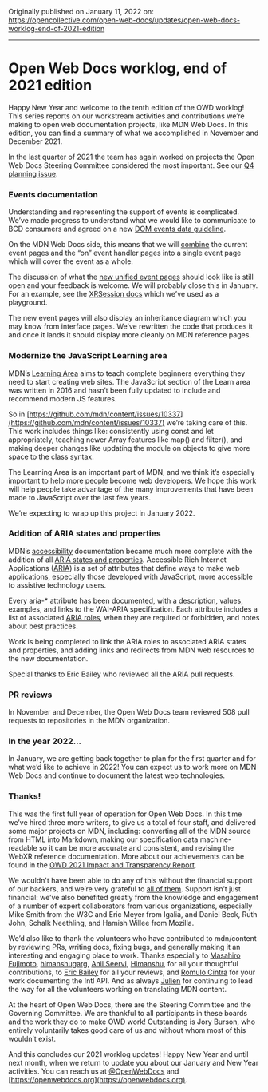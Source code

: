 Originally published on January 11, 2022 on:
https://opencollective.com/open-web-docs/updates/open-web-docs-worklog-end-of-2021-edition

---

# Open Web Docs worklog, end of 2021 edition

Happy New Year and welcome to the tenth edition of the OWD worklog! This series reports on our workstream activities and contributions we’re making to open web documentation projects, like MDN Web Docs. In this edition, you can find a summary of what we accomplished in November and December 2021.

In the last quarter of 2021 the team has again worked on projects the Open Web Docs Steering Committee considered the most important. See our [Q4 planning issue](https://github.com/openwebdocs/project/issues/55).


### Events documentation

Understanding and representing the support of events is complicated. We’ve made progress to understand what we would like to communicate to BCD consumers and agreed on a new [DOM events data guideline](https://github.com/mdn/browser-compat-data/blob/main/docs/data-guidelines.md#dom-events-eventname_event).

On the MDN Web Docs side, this means that we will [combine](https://github.com/mdn/content/discussions/9098) the current event pages and the “on” event handler pages into a single event page which will cover the event as a whole. 

The discussion of what the [new unified event pages](https://github.com/mdn/content/discussions/10544) should look like is still open and your feedback is welcome. We will probably close this in January. For an example, see the [XRSession docs](https://developer.mozilla.org/en-US/docs/Web/API/XRSession#events) which we’ve used as a playground. 

The new event pages will also display an inheritance diagram which you may know from interface pages. We’ve rewritten the code that produces it and once it lands it should display more cleanly on MDN reference pages.


### Modernize the JavaScript Learning area

MDN’s [Learning Area](https://developer.mozilla.org/en-US/docs/Learn) aims to teach complete beginners everything they need to start creating web sites. The JavaScript section of the Learn area was written in 2016 and hasn’t been fully updated to include and recommend modern JS features.

So in [https://github.com/mdn/content/issues/10337](https://github.com/mdn/content/issues/10337) we’re taking care of this. This work includes things like: consistently using const and let appropriately, teaching newer Array features like map() and filter(), and making deeper changes like updating the module on objects to give more space to the class syntax.

The Learning Area is an important part of MDN, and we think it’s especially important to help more people become web developers. We hope this work will help people take advantage of the many improvements that have been made to JavaScript over the last few years.

We’re expecting to wrap up this project in January 2022.


### Addition of ARIA states and properties

MDN’s [accessibility](https://developer.mozilla.org/en-US/docs/Web/Accessibility) documentation became much more complete with the addition of all [ARIA states and properties](https://developer.mozilla.org/en-US/docs/Web/Accessibility/ARIA/Attributes). Accessible Rich Internet Applications ([ARIA](https://developer.mozilla.org/en-US/docs/Web/Accessibility/ARIA)) is a set of attributes that define ways to make web applications, especially those developed with JavaScript, more accessible to assistive technology users.

Every aria-* attribute has been documented, with a description, values, examples, and links to the WAI-ARIA specification. Each attribute includes a list of associated [ARIA roles](https://developer.mozilla.org/en-US/docs/Web/Accessibility/ARIA/Roles), when they are required or forbidden, and notes about best practices.

Work is being completed to link the ARIA roles to associated ARIA states and properties, and adding links and redirects from MDN web resources to the new documentation.

Special thanks to Eric Bailey who reviewed all the ARIA pull requests.


### PR reviews

In November and December, the Open Web Docs team reviewed 508 pull requests to repositories in the MDN organization.


### In the year 2022...

In January, we are getting back together to plan for the first quarter and for what we’d like to achieve in 2022! You can expect us to work more on MDN Web Docs and continue to document the latest web technologies.


### Thanks!

This was the first full year of operation for Open Web Docs. In this time we’ve hired three more writers, to give us a total of four staff, and delivered some major projects on MDN, including: converting all of the MDN source from HTML into Markdown, making our specification data machine-readable so it can be more accurate and consistent, and revising the WebXR reference documentation. More about our achievements can be found in the [OWD 2021 Impact and Transparency Report](https://github.com/openwebdocs/project/tree/main/impact-report-2021).

We wouldn't have been able to do any of this without the financial support of our backers, and we’re very grateful to [all of them](https://opencollective.com/open-web-docs#section-contribute). Support isn’t just financial: we’ve also benefited greatly from the knowledge and engagement of a number of expert collaborators from various organizations, especially Mike Smith from the W3C and Eric Meyer from Igalia, and Daniel Beck, Ruth John, Schalk Neethling, and Hamish Willee from Mozilla.

We’d also like to thank the volunteers who have contributed to mdn/content by reviewing PRs, writing docs, fixing bugs, and generally making it an interesting and engaging place to work. Thanks especially to [Masahiro Fujimoto](https://github.com/mfuji09), [himanshugarg](https://github.com/himanshugarg), [Anil Seervi](https://github.com/AnilSeervi), [Himanshu](https://github.com/digi-booster), for all your thoughtful contributions, to [Eric Bailey](https://github.com/ericwbailey) for all your reviews, and [Romulo Cintra](https://github.com/romulocintra) for your work documenting the Intl API. And as always [Julien](https://github.com/SphinxKnight) for continuing to lead the way for all the volunteers working on translating MDN content.

At the heart of Open Web Docs, there are the Steering Committee and the Governing Committee. We are thankful to all participants in these boards and the work they do to make OWD work! Outstanding is Jory Burson, who entirely voluntarily takes good care of us and without whom most of this wouldn’t exist.  

And this concludes our 2021 worklog updates! Happy New Year and until next month, when we return to update you about our January and New Year activities. You can reach us at [@OpenWebDocs](https://twitter.com/OpenWebDocs) and [https://openwebdocs.org](https://openwebdocs.org).